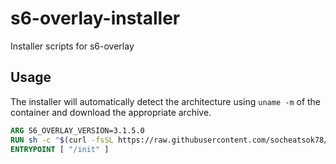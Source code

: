 # s6-overlay-installer
Installer scripts for s6-overlay

## Usage

The installer will automatically detect the architecture using `uname -m` of the container and download the appropriate archive.

```Dockerfile
ARG S6_OVERLAY_VERSION=3.1.5.0
RUN sh -c "$(curl -fsSL https://raw.githubusercontent.com/socheatsok78/s6-overlay-installer/main/s6-overlay-installer-minimal.sh)"
ENTRYPOINT [ "/init" ]
```
